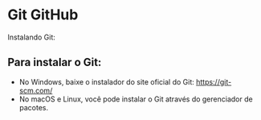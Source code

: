 # Git GitHub

Instalando Git:

## Para instalar o Git:

- No Windows, baixe o instalador do site oficial do Git: https://git-scm.com/
- No macOS e Linux, você pode instalar o Git através do gerenciador de pacotes.
